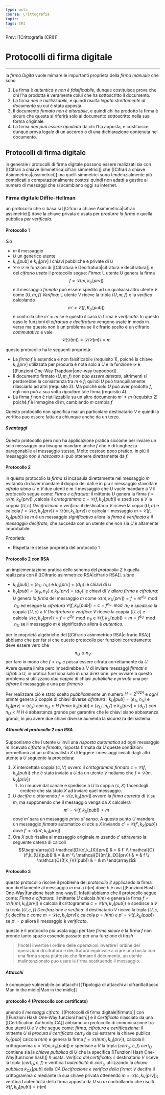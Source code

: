 ```yaml
---
type: nota
course: Crittografia
topic: 
tags: CRI
---
```


Prev: [[Crittografia (CRI)]]

# Protocolli di firma digitale
---
la _firma Digita_ vuole mimare le importanti proprietà della _firma manuale_ che sono
1. La firma è _autentica e non è falsificabile_, dunque costituisce prova che chi l’ha prodotta è veramente colui che ha sottoscritto il documento. 
2.  La firma _non è riutilizzabile_, e quindi risulta _legata strettamente al documento_ su cui è stata apposta. 
3.  Il documento _firmato non è alterabile_, e quindi chi ha prodotto la firma è sicuro che questa si riferirà solo al documento sottoscritto nella sua forma originale. 
4.  La firma _non può essere ripudiata_ da chi l’ha apposta, e costituisce dunque prova legale di un accordo o di una dichiarazione contenuta nel documento.


## Protocolli di firma digitale
in generale i protocolli di firma digitale possono essere realizzati sia con [[Cifrari a chiave Simmetrica|cifrari simmetrici]] che [[Cifrari a chiave Asimmetrica|assimetrici]]
ma quelli simmetrici sono tendenzialmente più complicati e computazionalmente costosi quindi non adatti a gestire al numero di messaggi che si scambiano oggi su internet.

### Firma digitale Diffie-Hellman
un protocollo che si basa si [[Cifrari a chiave Asimmetrica|cifrari assimetrici]]  dove la chiave privata è usata per _produrre la firma_ e quella pubblica _per verificala_.

#### Protocollo 1
_Sia_ 
- $m$ il messaggio
-  $U$ un generico utente 
-  $k_{U}[pub]$ e $k_{U}[prv]$ l chiavi pubbliche e private di $U$
-  $\mathcal{C}$ e $\mathcal{D}$ le funzioni di [[Cifratura e Decifratura|cifratura e decifratura]]  e del _cifrario usato_ il protocollo segue:
	_Firma_: L utente $U$ genera la firma $$f=\mathcal{D}(m,k_{U}[prv])$$ e il messaggio _firmato_ può essere spedito ad un qualsiasi altro utente $V$ come $\langle U,m,f\rangle$
	_Verifica_: L utente $V$ riceve la tripla $\langle U,m,f\rangle$ e la _verifica_ calcolando $$m'=\mathcal{C}(f,K_{U}[pub])$$ e controlla che $m'=m$ se è questo il caso la firma è _verificata_.
In questo caso le funzioni di _cifratura e decifratura_ vengono usate in modo in verso ma questo non è un problema se il cifrario scelto è un cifrario _commutativo_ e vale 
$$\mathcal{C}(\mathcal{D}(m))=\mathcal{D}(\mathcal{C}(m)) =m$$

questo protocollo ha le seguenti proprietà:
-  La _firma_ $f$ è  autentica e non falsificabile (requisito 1), poiché la chiave $k_U [prv]$ utilizzata per produrla è nota solo a $U$ e la funzione $\mathcal{D}$ è [[Funzioni One-Way Trapdoor|one-way trapodoor]]. 
- Il documento firmato $\langle U, m, f\rangle$ _non pùo essere alterato_, altrimenti si perderebbe la consistenza tra $m$ e $f$; quindi $U$ può tranquillamente rilasciarlo ad altri (requisito 3). Ma poiché solo $U$ può aver prodotto $f$, egli non può a sua volta _ripudiare_ tale firma (requisito 4). 
-  La firma $f$ non è riutilizzabile su un altro documento $m' \not = m$ (requisito 2) poiché $f$ è immagine di $m$, cambiando $m$ cambia $f$


Questo protocollo non specifica mai un particolare destinatario $V$ e quindi la verifica puo essere fatta da chiunque anche da un terzo.
##### Svantaggi
Questo protocollo pero non ha applicazione pratica siccome per inviare un solo messaggio ora bisogna mandare anche $f$ che è di lunghezza paragonabile al messaggio stesso, Molto costoso poco pratico.
in più il messaggio _non è nascosto_ si può ottenere direttamente da $f$.


#### Protocollo 2
in questo protocollo la _firma_  si incapsula direttamente nel messaggio $m$ evitando di dover mandare il doppio dei dati e in piu il messaggio stavolta è _cifrato_
_siano_ $U$ e $V$ due utenti e $m$ il messaggio che $U$ vuole mandare a $V$ il _protocollo_ segue come:
	_Firma e cifratura_: 
		il mittente $U$ genera la firma $f= \mathcal{D}(m,k_{U}[prv])$ ,calcola il _crittogramma_ $c=\mathcal{C}(f,k_{V}[pub])$ e spedisce a $V$ la coppia $\langle U,c\rangle$
	_Decifrazione e verifica_:
		il destinatario $V$ riceve la coppi $\langle U,c\rangle$ e calcola $f=\mathcal{D}(c,k_{V}[prv])=\mathcal{D}(m,k_{U}[prv])$ e calcola il messaggio $m=\mathcal{C}(f,k_{U}[pub])$ se $m$ è un messaggio _significativo_ allora la _firma è verificata e il messaggio decifrato_, che succeda con un utente che non sia $U$ è altamente improbabile.

Proprietà:
- Rispetta le stesse proprietà del protocollo 1

#### Protocollo 2 con RSA
un implementazione pratica dello schema del  _protocollo 2_  è quella realizzata con il [[Cifrario asimmetrico RSA|cifrario RSA]]. 
_siano_ 
- $k_{U}[pub]=\langle e_{U},n_{U}\rangle$ e $k_{U}[prv]=\langle d_{U}\rangle$ le chiavi di $U$ 
-  $k_{V}[pub]=\langle e_{V},n_{V}\rangle$ e $k_{V}[prv]=\langle d_{V}\rangle$ le chiavi di $V$ 
_allora_
	_firma e cifratura_:
		$U$ genera _la firma_ del messaggio $m$ come $\mathcal{D}(m,k_{U}[prv])=f=m^{d_{U}} \mod  n_{U}$ ed esegue la _cifratura_ $\mathcal{C}(f,k_{V}[pub])=c=f^{e_{V}} \mod  n_{V}$ e _spedisce_ la coppia $\langle U,c \rangle$ a $V$
	_Decifratura e verifica_:
		$V$ riceve la coppia $\langle U,c \rangle$ e calcola $\mathcal{D}(c,k_{V}[prv])=f=c^{d_{V}} \mod  n_{V}$ e $\mathcal{C}(f,k_{U}[pub])=m = f^{e_{U}} \mod  n_{U}$ se il messaggio $m$ è significativo allora è _autentico_.

per le proprietà algebriche del [[Cifrario asimmetrico RSA|cifrario RSA]] abbiamo che per far si che questo protocollo per funzioni correttamente deve essere vero che $$n_{U} \leq n_{V}$$per fare in modo che $f < n_{V}$  e possa essere cifrata correttamente da $U$. Avere questa limite pero impedirebbe a $V$ di inviare messaggi _firmati e cifrati_ a $U$, in pratica funziona solo in una direzione.
per ovviare a questo problema si utilizzano _due coppie_ di chiavi _pubbliche e private_ una per _cifrare_ il messaggio e una per _firmarlo_

Per realizzare ciò è stato scelto _pubblicamente_ un numero $H= 2^{1024}$ e _ogni utente_ genera 2 coppie di chiavi diverse
	_cifratura_ : $k_{U}[pub]=\langle e_{U},n_{U}\rangle$ e $k_{U}[prv]=\langle d_{U}\rangle$ _con_ $n_{U}>H$ 
	_firma_:      $k_{U}[pub]=\langle e_{U}',n_{U}'\rangle$ e $k_{U}[prv]=\langle d_{U}'\rangle$ _con_ $n_{U}<H$
$H$ è abbastanza grande per garantire che le chiavi siano abbastanza grandi, in piu avere due chiavi diverse aumenta la sicurezza del sistema.

##### Attacchi al protocollo 2 con RSA
Supponiamo che l utente $U$ invii una _risposta automatica_ ad ogni messaggio $m$ ricevuto _cifrato e firmato_, risposta firmata da $U$
queste condizioni permettono ad  un crittoanalista $X$ di leggere i messaggi inviati dagli altri utente a $U$ seguento la procedura: 
1.  $X$ intercettala coppia $\langle c,V \rangle$ ovvero il _crittogramma firmato_ $c= \mathcal{C}(f,k_{U}[pub])$ che è stato inviato a $U$ da un utente $V$ notiamo che $f=\mathcal{D}(m,k_{V}[priv])$
	1. lo rimuove dal canale e spedisce a $U$ la coppia $\langle c,X \rangle$ facendogli credere che sia stato $X$ ad inviare quel messaggio. 
2. $U$ _decifra_ $c$ ottenendo $f=\mathcal{D}(c,k_{U}[prv])$ ovvero la _firma corretta_ di $V$ su $m$, ma supponendo che il messaggio venga da $X$ calcolerà $$m'  = \mathcal{C}(f,k_{X}[pub])\not = m$$dove $m'$ sara  un messaggio _privo di senso_. A questo punto $U$ manderà un messaggio _firmato_ automatico di _ack_ a $X$ inviando $c'=\mathcal{C}(f',k_{X}[pub])$ dove $f'=\mathcal{D}(m',k_{U}[prv])$
3. Ora $X$ può risalire al messaggio originale $m$ usando $c'$ attraverso la seguente catena di calcoli $$\begin{array}{}
\mathcal{D}(c',k_{X}[prv]) & = & f' \\
\mathcal{C}(f',k_{U}[pub]) & = & m' \\
\mathcal{D}(m',k_{X}[prv]) & = & f \\
\mathcal{C}(f,k_{V}[pub]) & = & m
\end{array}$$
#### Protocollo 3 
questo protocollo risolve il problema del _protocollo 2_ applicando la firma non direttamente al messaggio $m$ ma a $h(m)$ dove $h$ è una [[Funzioni Hash One-Way|funzione hash one-way]]. Infatti abbiamo che il protocollo segue come:
	_Firma e cifratura_: 
		il mittente $U$ calcola $h(m)$ e genera la firma $f=\mathcal{D}(h(m),k_{U}[prv])$ e calcola il crittogramma $c =\mathcal{C}(m,k_{V}[pub])$ e spedisce a $V$ la tripla $\langle U,c,f \rangle$
	_Decifrazione e verifica_: 
		il destinatario $V$ riceve la tripla $\langle U,c,f \rangle$; decifra $c$ come $m=\mathcal{D}(c,k_{V}[prv])$; calcola $p =h(m)$ e $p’=\mathcal{C}(f,k_{U}[pub])$ se $p’=p$ allora il messaggio è _verificato_.

questo è il protocollo piu usata oggi per fare _firme sicure_ e la firma $f$ non prende tanto spazio essendo passato per una funzione di _hash_
>[!note] invertire l ordine delle operazioni
>invertire l ordine del operazioni di cifratura e decifratura equinvale a crare una busta con una firma sopra piuttosto che firmare il documento, un utente malintenzionato puo usare la firma sostituendo il messaggio.

##### Attacchi
è comunque vulnerabile ad attacchi [[Tipologia di attacchi ai cifrari#attacco Man in the midle|Man in the midle]]


#### protocollo 4  (Protocollo con certificato)
unendo il _messaggi cifrato_,  [[Protocolli di firma digitale|firmato]] con [[Funzioni Hash One-Way|funzioni hash]] e il _Certificato_ rilasciato da una [[Certification Authority|CA]] abbiamo un protocollo  di comunicazione tra due utenti $U$ e $V$ che segue come:
_firma, cifratura e certificazione_:
	il mittente $U$ si _procura il certificato_ $cert_{V}$ da cui estrarre la chiave publica $k_{V}[pub]$ 
	calcola $h(m)$ e genera la firma $f=\mathcal{D}(h(m),k_{U}[prv])$, calcola il crittogramma $c=\mathcal{C}(m,k_{V}[pub])$ e spedisce a $V$ la tripla $\langle cert_{U},c,f \rangle$ 
		$cert_{U}$ contiene sia la _chiave pubblica_ di $U$ che la specifica [[Funzioni Hash One-Way|funzione hash]] $h$ usata.
 _Verifica del certificato_:
	 il destinatario $V$ riceve la tripla $\langle cert_{U},c,f \rangle$ e verifica l _autenticità_ di $cert_{U}$  utilizzando la _chiave pubblica_ $k_{CA}[pub]$ della _CA_
_Decifrazione e verifica della firma_:
	$V$ decifra il crittogramma $c$ mediante la sua chiave privata ottenendo $m= \mathcal{D}(c,k_{V}[prv])$; 
	verifica l autenticità della firma apposta da $U$ su $m$ controllando che risulti $\mathcal{C}(f,k_{U}[pub])= h(m)$



